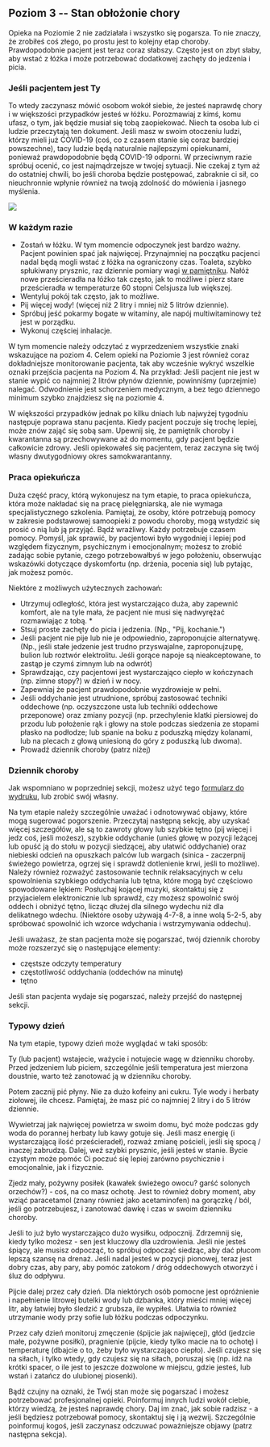 ## Poziom 3 -- Stan obłożonie chory

Opieka na Poziomie 2 nie zadziałała i wszystko się pogarsza. To nie znaczy, że zrobiłeś coś złego, po prostu jest to kolejny etap choroby. Prawdopodobnie pacjent jest teraz coraz słabszy. Często jest on zbyt słaby, aby wstać z łóżka i może potrzebować dodatkowej zachęty do jedzenia i picia. 

### Jeśli pacjentem jest Ty

To wtedy zaczynasz mówić osobom wokół siebie, że jesteś naprawdę chory i w większości przypadków jesteś w łóżku. Porozmawiaj z kimś, komu ufasz, o tym, jak będzie musiał się tobą zaopiekować. Niech ta osoba lub ci ludzie przeczytają ten dokument. Jeśli masz w swoim otoczeniu ludzi, którzy mieli już COVID-19 (coś, co z czasem stanie się coraz bardziej powszechne), tacy ludzie będą naturalnie najlepszymi opiekunami, ponieważ prawdopodobnie będą COVID-19 odporni. W przeciwnym razie spróbuj ocenić, co jest najmądrzejsze w twojej sytuacji. Nie czekaj z tym aż do ostatniej chwili, bo jeśli choroba będzie postępować, zabraknie ci sił, co nieuchronnie wpłynie również na twoją zdolność do mówienia i jasnego myślenia.

![](/images/sick-in-bed.png)

### W każdym razie

* Zostań w łóżku. W tym momencie odpoczynek jest bardzo ważny. Pacjent powinien spać jak najwięcej. Przynajmniej na początku pacjenci nadal będą mogli wstać z łóżka na ograniczony czas. Toaleta, szybko spłukiwany prysznic, raz dziennie pomiary wagi [w pamiętniku](/images/covid-diary.pdf). Nałóż nowe prześcieradła na łóżko tak często, jak to możliwe i pierz stare prześcieradła w temperaturze 60 stopni Celsjusza lub większej.
* Wentyluj pokój tak często, jak to możliwe.
* Pij więcej wody! (więcej niż 2 litry i mniej niż 5 litrów dziennie).
* Spróbuj jeść pokarmy bogate w witaminy, ale napój multiwitaminowy też jest w porządku.
* Wykonuj częściej inhalacje.

W tym momencie należy odczytać z wyprzedzeniem wszystkie znaki wskazujące na poziom 4. Celem opieki na Poziomie 3 jest również coraz dokładniejsze monitorowanie pacjenta, tak aby wcześnie wykryć wszelkie oznaki przejścia pacjenta na Poziom 4. Na przykład: Jeśli pacjent nie jest w stanie wypić co najmniej 2 litrów płynów dziennie, powinniśmy (uprzejmie) nalegać. Odwodnienie jest schorzeniem medycznym, a bez tego dziennego minimum szybko znajdziesz się na poziomie 4.

W większości przypadków jednak po kilku dniach lub najwyżej tygodniu następuje poprawa stanu pacjenta. Kiedy pacjent poczuje się trochę lepiej, może znów zająć się sobą sam. Upewnij się, że pamiętnik choroby i kwarantanna są przechowywane aż do momentu, gdy pacjent będzie całkowicie zdrowy. Jeśli opiekowałeś się pacjentem, teraz zaczyna się twój własny dwutygodniowy okres samokwarantanny.

### Praca opiekuńcza

Duża część pracy, którą wykonujesz na tym etapie, to praca opiekuńcza, która może nakładać się na pracę pielęgniarską, ale nie wymaga specjalistycznego szkolenia. Pamiętaj, że osoby, które potrzebują pomocy w zakresie podstawowej samoopieki z powodu choroby, mogą wstydzić się prosić o nią lub ją przyjąć. Bądź wrażliwy. Każdy potrzebuje czasem pomocy. Pomyśl, jak sprawić, by pacjentowi było wygodniej i lepiej pod względem fizycznym, psychicznym i emocjonalnym; możesz to zrobić zadając sobie pytanie, czego potrzebowałbyś w jego położeniu, obserwując wskazówki dotyczące dyskomfortu (np. drżenia, pocenia się) lub pytając, jak możesz pomóc. 

Niektóre z możliwych użytecznych zachowań:
* Utrzymuj odległość, która jest wystarczająco duża, aby zapewnić komfort, ale na tyle mała, że pacjent nie musi się nadwyrężać rozmawiając z tobą. * 
* Stsuj proste zachęty do picia i jedzenia. (Np., "Pij, kochanie.")
* Jeśli pacjent nie pije lub nie je odpowiednio, zaproponujcie alternatywę. (Np., jeśli stałe jedzenie jest trudno przyswajalne, zaproponujzupę, bulion lub roztwór elektrolitu. Jeśli gorące napoje są nieakceptowane, to zastąp je czymś zimnym lub na odwrót) 
* Sprawdzając, czy pacjentowi jest wystarczająco ciepło w kończynach (np. zimne stopy?) w dzień i w nocy. 
* Zapewniaj że pacjent prawdopodobnie wyzdrowieje w pełni. 
* Jeśli oddychanie jest utrudnione, spróbuj zastosować techniki oddechowe (np. oczyszczone usta lub techniki oddechowe przeponowe) oraz zmiany pozycji (np. przechylenie klatki piersiowej do przodu lub położenie rąk i głowy na stole podczas siedzenia ze stopami płasko na podłodze; lub spanie na boku z poduszką między kolanami, lub na plecach z głową uniesioną do góry z poduszką lub dwoma). 
* Prowadź dziennik choroby (patrz niżej)


### Dziennik choroby

Jak wspomniano w poprzedniej sekcji, możesz użyć tego [formularz do wydruku](/images/covid-diary.pdf), lub zrobić swój własny. 

Na tym etapie należy szczególnie uważać i odnotowywać objawy, które mogą sugerować pogorszenie. Przeczytaj następną sekcję, aby uzyskać więcej szczegółów, ale są to zawroty głowy lub szybkie tętno (pij więcej i jedz coś, jeśli możesz), szybkie oddychanie (unieś głowę w pozycji leżącej lub opuść ją do stołu w pozycji siedzącej, aby ułatwić oddychanie) oraz niebieski odcień na opuszkach palców lub wargach (sinica - zaczerpnij świeżego powietrza, ogrzej się i sprawdź dotlenienie krwi, jeśli to możliwe). Należy również rozważyć zastosowanie technik relaksacyjnych w celu spowolnienia szybkiego oddychania lub tętna, które mogą być częściowo spowodowane lękiem: Posłuchaj kojącej muzyki, skontaktuj się z przyjacielem elektronicznie lub sprawdź, czy możesz spowolnić swój oddech i obniżyć tętno, licząc dłużej dla silnego wydechu niż dla delikatnego wdechu. (Niektóre osoby używają 4-7-8, a inne wolą 5-2-5, aby spróbować spowolnić ich wzorce wdychania i wstrzymywania oddechu).

Jeśli uważasz, że stan pacjenta może się pogarszać, twój dziennik choroby może rozszerzyć się o następujące elementy: 
- częstsze odczyty temperatury
- częstotliwość oddychania (oddechów na minutę)
- tętno

Jeśli stan pacjenta wydaje się pogarszać, należy przejść do następnej sekcji. 

### Typowy dzień

Na tym etapie, typowy dzień może wyglądać w taki sposób: 

Ty (lub pacjent) wstajecie, ważycie i notujecie wagę w dzienniku choroby. Przed jedzeniem lub piciem, szczególnie jeśli temperatura jest mierzona doustnie, warto też zanotować ją w dzienniku choroby. 

Potem zacznij pić płyny. Nie za dużo kofeiny ani cukru. Tyle wody i herbaty ziołowej, ile chcesz. Pamiętaj, że masz pić co najmniej 2 litry i do 5 litrów dziennie. 

Wywietrzaj jak najwięcej powietrza w swoim domu, być może podczas gdy woda do porannej herbaty lub kawy gotuje się.  Jeśli masz energię (i wystarczającą ilość prześcieradeł), rozważ zmianę pościeli, jeśli się spocą / inaczej zabrudzą. Dalej, weź szybki prysznic, jeśli jesteś w stanie. Bycie czystym może pomóc Ci poczuć się lepiej zarówno psychicznie i emocjonalnie, jak i fizycznie. 

Zjedz mały, pożywny posiłek (kawałek świeżego owocu? garść solonych orzechów?) - coś, na co masz ochotę. Jest to również dobry moment, aby wziąć paracetamol (znany również jako acetaminofen) na gorączkę / ból, jeśli go potrzebujesz, i zanotować dawkę i czas w swoim dzienniku choroby. 

Jeśli to już było wystarczająco dużo wysiłku, odpocznij. Zdrzemnij się, kiedy tylko możesz - sen jest kluczowy dla uzdrowienia. Jeśli nie jesteś śpiący, ale musisz odpocząć, to spróbuj odpocząć siedząc, aby dać płucom lepszą szansę na drenaż. Jeśli nadal jesteś w pozycji pionowej, teraz jest dobry czas, aby pary, aby pomóc zatokom / dróg oddechowych otworzyć i śluz do odpływu. 

Pijcie dalej przez cały dzień. Dla niektórych osób pomocne jest opróżnienie i napełnienie litrowej butelki wody lub dzbanka, który mieści mniej więcej litr, aby łatwiej było śledzić z grubsza, ile wypiłeś. Ułatwia to również utrzymanie wody przy sofie lub łóżku podczas odpoczynku. 

Przez cały dzień monitoruj zmęczenie (śpijcie jak najwięcej), głód (jedzcie małe, pożywne posiłki), pragnienie (pijcie, kiedy tylko macie na to ochotę) i temperaturę (dbajcie o to, żeby było wystarczająco ciepło). Jeśli czujesz się na siłach, i tylko wtedy, gdy czujesz się na siłach, poruszaj się (np. idź na krótki spacer, o ile jest to jeszcze dozwolone w miejscu, gdzie jesteś, lub wstań i zatańcz do ulubionej piosenki). 

Bądź czujny na oznaki, że Twój stan może się pogarszać i możesz potrzebować profesjonalnej opieki. Poinformuj innych ludzi wokół ciebie, którzy wiedzą, że jesteś naprawdę chory. Daj im znać, jak sobie radzisz - a jeśli będziesz potrzebował pomocy, skontaktuj się i ją wezwij. Szczególnie poinformuj kogoś, jeśli zaczynasz odczuwać poważniejsze objawy (patrz następna sekcja). 
